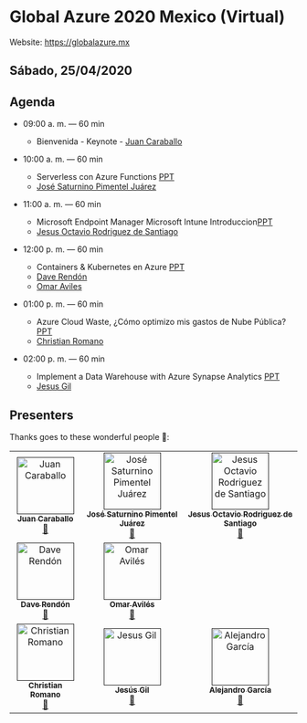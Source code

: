 # Global Azure 2020 Mexico (Virtual)

Website: https://globalazure.mx

## Sábado, 25/04/2020

## Agenda

* 09:00 a. m. — 60 min
  * Bienvenida - Keynote - [Juan Caraballo](https://www.linkedin.com/in/juancaraballo/)

* 10:00 a. m. — 60 min
  * Serverless con Azure Functions [PPT](https:)
  * [José Saturnino Pimentel Juárez](https://www.linkedin.com/in/saturninopimentel/)

* 11:00 a. m. — 60 min
  * Microsoft Endpoint Manager Microsoft Intune Introduccion[PPT](https:)
  * [Jesus Octavio Rodriguez de Santiago](https://www.linkedin.com/in/octaviordz/)

* 12:00 p. m. — 60 min
  * Containers & Kubernetes en Azure [PPT](https://github.com/globalazurebootcamp/2020/blob/master/presentations/GlobalAzure2020-Implement%20a%20Data%20Warehouse%20with%20Azure%20Synapse%20Analytics.pdf)
  * [Dave Rendón](https://www.linkedin.com/in/daverndn)
  * [Omar Aviles](https://linkedin.com/in/oaviles)

* 01:00 p. m. — 60 min
  * Azure Cloud Waste, ¿Cómo optimizo mis gastos de Nube Pública? [PPT](https:)
  * [Christian Romano](http://mx.linkedin.com/pub/christian-romano/22/894/a88/)

* 02:00 p. m. — 60 min
  * Implement a Data Warehouse with Azure Synapse Analytics [PPT](https://github.com/globalazurebootcamp/2020/blob/master/presentations/GlobalAzure2020-Implement%20a%20Data%20Warehouse%20with%20Azure%20Synapse%20Analytics.pdf)
  * [Jesus Gil](https://www.linkedin.com/in/jesusgilv/)

## Presenters

Thanks goes to these wonderful people 👏:

<table>
<tr>
    <td align="center"><a href="">
        <img src="https://github.com/globalazurebootcamp/2020/blob/master/images/juancaraballo.jpg" width="100px;" alt="Juan Caraballo"/><br />
        <sub><b>Juan Caraballo</b></sub></a><br />
            <a href="https://www.linkedin.com/in/juancaraballo/" title="talk">📖</a>
            <a href="" title="Documentation"></a> 
    </td>
    <td align="center"><a href="">
        <img src="https://github.com/globalazurebootcamp/2020/blob/master/images/saturnino.jpg" width="100px;" alt="José Saturnino Pimentel Juárez"/><br />
        <sub><b>José Saturnino Pimentel Juárez</b></sub></a><br />
            <a href="https://www.linkedin.com/in/saturninopimentel/" title="talk">📖</a>
             <a href="htt" title="Documentation"></a>  
    </td>
  <td align="center"><a href="">
        <img src="https://github.com/globalazurebootcamp/2020/blob/master/images/octavio.jpg" width="100px;" alt="Jesus Octavio Rodriguez de Santiago"/><br />
        <sub><b>Jesus Octavio Rodriguez de Santiago</b></sub></a><br />
            <a href="https://www.linkedin.com/in/octaviordz/" title="talk">📖</a>
            <a href="" title="Documentation"></a> 
    </td>
  </tr>
  <tr>
  <td align="center"><a href="">
        <img src="https://github.com/globalazurebootcamp/2020/blob/master/images/daverend.jpg" width="100px;" alt="Dave Rendón"/><br />
        <sub><b>Dave Rendón</b></sub></a><br />
            <a href="https://www.linkedin.com/in/daverndn" title="talk">📖</a>
            <a href="" title="Documentation"></a> 
    </td>
  <td align="center"><a href="">
        <img src="https://github.com/globalazurebootcamp/2020/blob/master/images/omaraviles.jpg" width="100px;" alt="Omar Avilés"/><br />
        <sub><b>Omar Avilés</b></sub></a><br />
            <a href="https://www.linkedin.com/in/oaviles" title="talk">📖</a>
            <a href="htt" title="Documentation"></a> 
    </td>
    </tr>
  <tr>
  <td align="center"><a href="">
        <img src="https://github.com/globalazurebootcamp/2020/blob/master/images/romano.jpg" width="100px;" alt="Christian Romano"/><br />
        <sub><b>Christian Romano</b></sub></a><br />
            <a href="http://mx.linkedin.com/pub/christian-romano/22/894/a88/" title="talk">📖</a>
            <a href="" title="Documentation"></a> 
    </td>
  <td align="center"><a href="">
        <img src="https://github.com/globalazurebootcamp/2020/blob/master/images/jesus.jpg" width="100px;" alt="Jesus Gil"/><br />
        <sub><b>Jesús Gil</b></sub></a><br />
            <a href="http://mx.linkedin.com/in/jesusgilv/" title="talk">📖</a>
            <a href="" title="Documentation"></a> 
    </td>
    <td align="center"><a href="">
        <img src="https://github.com/globalazurebootcamp/2020/blob/master/images/alex.jpg" width="100px;" alt="Alejandro García"/><br />
        <sub><b>Alejandro García</b></sub></a><br />
            <a href="https://www.linkedin.com/in/alegamx/" title="talk">📖</a>
            <a href="" title="Documentation"></a> 
    </td>
</tr></table>

